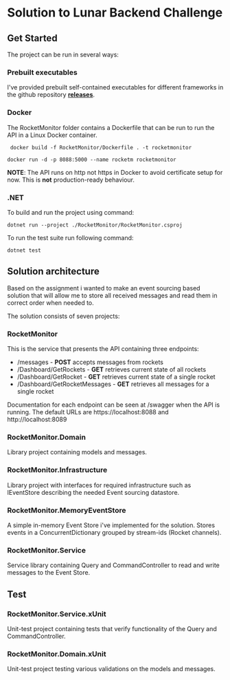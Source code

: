 # Solution to Lunar Backend Challenge

## Get Started

The project can be run in several ways:

### Prebuilt executables

I've provided prebuilt self-contained executables for different frameworks in the github
repository **[releases](https://github.com/emilthaudal/RocketMonitor/releases)**.

### Docker

The RocketMonitor folder contains a Dockerfile that can be run to run the API in a Linux Docker container.

``` docker build -f RocketMonitor/Dockerfile . -t rocketmonitor```

```docker run -d -p 8088:5000 --name rocketm rocketmonitor```

**NOTE**: The API runs on http not https in Docker to avoid certificate setup for now. This is **not** production-ready
behaviour.

### .NET

To build and run the project using command:

```dotnet run --project ./RocketMonitor/RocketMonitor.csproj```

To run the test suite run following command:

```dotnet test```

## Solution architecture

Based on the assignment i wanted to make an event sourcing based solution that will allow me to store all received
messages and read them in correct order when needed to.

The solution consists of seven projects:

### RocketMonitor

This is the service that presents the API containing three endpoints:

* /messages - **POST** accepts messages from rockets
* /Dashboard/GetRockets - **GET** retrieves current state of all rockets
* /Dashboard/GetRocket - **GET** retrieves current state of a single rocket
* /Dashboard/GetRocketMessages - **GET** retrieves all messages for a single rocket

Documentation for each endpoint can be seen at /swagger when the API is running. The default URLs
are https://localhost:8088 and http://localhost:8089

### RocketMonitor.Domain

Library project containing models and messages.

### RocketMonitor.Infrastructure

Library project with interfaces for required infrastructure such as IEventStore describing the needed Event sourcing
datastore.

### RocketMonitor.MemoryEventStore

A simple in-memory Event Store i've implemented for the solution. Stores events in a ConcurrentDictionary grouped by
stream-ids (Rocket channels).

### RocketMonitor.Service

Service library containing Query and CommandController to read and write messages to the Event Store.

## Test

### RocketMonitor.Service.xUnit

Unit-test project containing tests that verify functionality of the Query and CommandController.

### RocketMonitor.Domain.xUnit

Unit-test project testing various validations on the models and messages.